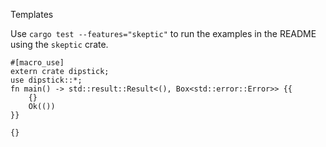 Templates

Use `cargo test --features="skeptic"` to run the examples in the README using the `skeptic` crate. 
 
```rust,skt-run
#[macro_use] 
extern crate dipstick;
use dipstick::*;
fn main() -> std::result::Result<(), Box<std::error::Error>> {{
    {}
    Ok(())
}}
```

```rust,skt-plain
{}
```
